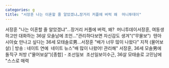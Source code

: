 ```yaml
---
categories: g
title: "서장훈 나는 이혼할 줄 알았겠냐…장거리 커플에 버럭 왜  머니투데이"
---
```

서장훈 "나는 이혼할 줄 알았겠냐"…장거리 커플에 버럭, 왜?&nbsp;&nbsp;머니투데이서장훈, 여동생하고만 대화하는 36살 모솔남에 조언..."관리하다보면 자신감도 생겨"("무물보")&nbsp;&nbsp;텐아시아女 만나고 싶다는 36세 모태솔로男…서장훈 "배가 너무 많이 나왔다" 지적 (물어보살) | 방송 : 네이트 연예&nbsp;&nbsp;네이트 뉴스"배 많이 나왔어! 관리해" 서장훈, 36세 모솔男에 돌직구 처방 ("물어보살")[종합] - 조선일보&nbsp;&nbsp;조선일보이수근, 36살 모태솔로 고민남에 "스스로 매력 